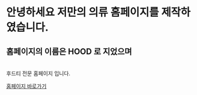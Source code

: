 # 안녕하세요 저만의 의류 홈페이지를 제작하였습니다.

## 홈페이지의 이름은 HOOD 로 지었으며
<br>
후드티 전문 홈페이지 입니다.

[홈페이지 바로가기](https://ksw0421.github.io/report06)


